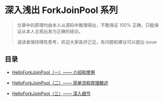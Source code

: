 # 深入浅出 ForkJoinPool 系列

> 文章中的原理均由本人从源码中推理得出，不敢保证 100% 正确，只能保证从本人主观出发为正确的结论。
>
> 请读者保持理性思考，欢迎大家各抒己见，有问题和建议可以提出 issue

## 目录

- [HelloForkJoinPool（一）—— 介绍和使用](./content/0/content.md)

- [HelloForkJoinPool（二）—— 简单流程原理概述](./content/1/content.md)

- [HelloForkJoinPool（三）—— 深入细节](./content/2/content.md)

    

